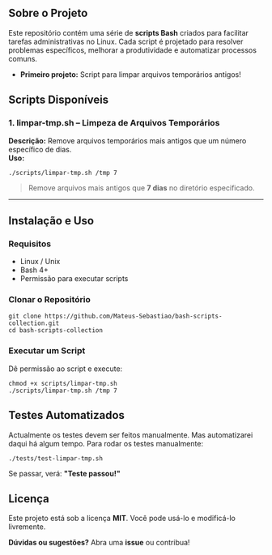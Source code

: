 ## Sobre o Projeto  
Este repositório contém uma série de **scripts Bash** criados para facilitar tarefas administrativas no Linux. Cada script é projetado para resolver problemas específicos, melhorar a produtividade e automatizar processos comuns.  

- **Primeiro projeto:** Script para limpar arquivos temporários antigos!  

## Scripts Disponíveis
### 1. limpar-tmp.sh – Limpeza de Arquivos Temporários  
**Descrição:** Remove arquivos temporários mais antigos que um número específico de dias.  
**Uso:**  
```
./scripts/limpar-tmp.sh /tmp 7
```
> Remove arquivos mais antigos que **7 dias** no diretório especificado.

---

## Instalação e Uso
### Requisitos
- Linux / Unix  
- Bash 4+  
- Permissão para executar scripts  

### Clonar o Repositório
```
git clone https://github.com/Mateus-Sebastiao/bash-scripts-collection.git
cd bash-scripts-collection
```

### Executar um Script
Dê permissão ao script e execute:  
```
chmod +x scripts/limpar-tmp.sh
./scripts/limpar-tmp.sh /tmp 7
```

## Testes Automatizados  
Actualmente os testes devem ser feitos manualmente. Mas automatizarei daqui há algum tempo. Para rodar os testes manualmente:  
```
./tests/test-limpar-tmp.sh
```
Se passar, verá: **"Teste passou!"**

## Licença  
Este projeto está sob a licença **MIT**. Você pode usá-lo e modificá-lo livremente.  

**Dúvidas ou sugestões?** Abra uma **issue** ou contribua!  
